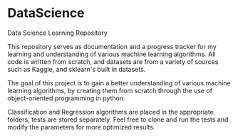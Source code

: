 # DataScience
Data Science Learning Repository

This repository serves as documentation and a progress tracker for my learning and understanding of various machine learning algorithms.
All code is written from scratch, and datasets are from a variety of sources such as Kaggle, and sklearn's built in datasets.

The goal of this project is to gain a better understanding of various machine learning algorithms, 
by creating them from scratch through the use of object-oriented programming in python.

Classification and Regression algorithms are placed in the appropriate folders, tests are stored separately. 
Feel free to clone and run the tests and modify the parameters for more optimized results.
